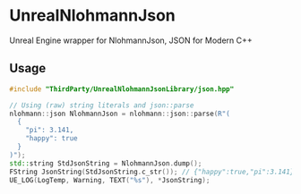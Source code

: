 # UnrealNlohmannJson
Unreal Engine wrapper for NlohmannJson, JSON for Modern C++

## Usage
```cpp
#include "ThirdParty/UnrealNlohmannJsonLibrary/json.hpp"

// Using (raw) string literals and json::parse
nlohmann::json NlohmannJson = nlohmann::json::parse(R"(
  {
    "pi": 3.141,
    "happy": true
  }
)");
std::string StdJsonString = NlohmannJson.dump();
FString JsonString(StdJsonString.c_str()); // {"happy":true,"pi":3.141}
UE_LOG(LogTemp, Warning, TEXT("%s"), *JsonString);
```
